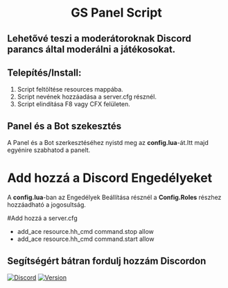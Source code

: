 <h1 align="center">GS Panel Script</h1>

## Lehetővé teszi a moderátoroknak Discord parancs által moderálni a játékosokat.

## Telepítés/Install:
1. Script feltöltése resources mappába.
2. Script nevének hozzáadása a server.cfg résznél.
3. Script elindítása F8 vagy CFX felületen.


## Panel és a Bot szekesztés

A Panel és a Bot szerkesztéséhez nyistd meg az
**config.lua**-át.Itt majd egyénire szabhatod a
panelt.

# Add hozzá a Discord Engedélyeket

A **config.lua**-ban az Engedélyek Beállítása résznél
a **Config.Roles** részhez hozzáadható a jogosultság.

#Add hozzá a server.cfg

- add_ace resource.hh_cmd command.stop allow
- add_ace resource.hh_cmd command.start allow

## Segítségért bátran fordulj hozzám Discordon


[![Discord](https://discordapp.com/api/guilds/554308170387030036/embed.png)](https://discord.gg/EgNMNMW69x)
[![Version](https://img.shields.io/badge/Version-1.0-brightgreen.svg)]()
